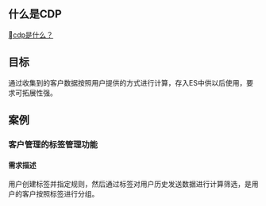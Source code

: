 ## 什么是CDP
[cdp是什么？](https://www.linkflowtech.com/blog/687.html)

## 目标
通过收集到的客户数据按照用户提供的方式进行计算，存入ES中供以后使用，要求可拓展性强。

## 案例
### 客户管理的标签管理功能
#### 需求描述

用户创建标签并指定规则，然后通过标签对用户历史发送数据进行计算筛选，是用户的客户按照标签进行分组。
